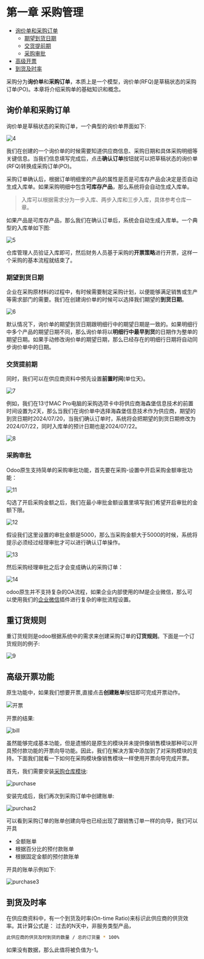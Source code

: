 # 第一章 采购管理

* [询价单和采购订单](#询价单和采购订单)
  * [期望到货日期](#期望到货日期)
  * [交货提前期](#交货提前期)
  * [采购审批]()
* [高级开票](#高级开票功能)
* [到货及时率](#到货及时率)

采购分为**询价单**和**采购订单**，本质上是一个模型，询价单(RFQ)是草稿状态的采购订单(PO)。本章将介绍采购单的基础知识和概念。

## 询价单和采购订单

询价单是草稿状态的采购订单，一个典型的询价单界面如下:

![4](./images/4.png)

我们在创建的一个询价单的时候需要知道供应商信息、采购日期和具体采购明细等关键信息。当我们信息填写完成后，点击**确认订单**按钮就可以把草稿状态的询价单(RFQ)转换成采购订单(PO)。

采购订单确认后，根据订单明细里的产品的属性是否是可库存产品会决定是否自动生成入库单。如果采购明细中包含**可库存产品**，那么系统将会自动生成入库单。

> 入库可以根据需求分为一步入库、两步入库和三步入库，具体参考仓库一章。

如果产品是可库存产品，那么我们在确认订单后，系统会自动生成入库单。一个典型的入库单如下图:

![5](./images/5.png)

仓库管理人员验证入库即可，然后财务人员基于采购的**开票策略**进行开票，这样一个采购的基本流程就结束了。

### 期望到货日期

企业在采购原材料的过程中，有时候需要制定采购计划，以便能够满足销售或生产等需求部门的需要。我们在创建询价单的时候可以选择我们期望的**到货日期**。

![6](./images/6.png)

默认情况下，询价单的期望到货日期跟明细行中的期望日期是一致的。如果明细行中多个产品的期望日期不同，那么询价单将以**明细行中最早到货**的日期作为整单的期望日期。如果手动修改询价单的期望日期，那么已经存在的明细行日期将自动同步询价单中的日期。

### 交货提前期

同时，我们可以在供应商资料中预先设置**前置时间**(单位天)。

![7](./images/7.png)

例如，我们在13寸MAC Pro电脑的采购选项卡中将供应商海森堡信息技术的前置时间设置为2天，那么当我们在询价单中选择海森堡信息技术作为供应商，期望的到货日期时2024/07/20，当我们确认订单时，系统将会把期望的到货日期修改为2024/07/22，同时入库单的预计日期也是2024/07/22。

![8](./images/8.png)

### 采购审批

Odoo原生支持简单的采购审批功能，首先要在采购-设置中开启采购金额审批功能：

![11](./images/po_approval.png)

勾选了开启采购金额之后，我们在最小审批金额设置里填写我们希望开启审批的金额下限。

![12](./images/12.png)

假设我们这里设置的审批金额是5000，那么当采购金额大于5000的时候，系统将提示必须经过经理审批才可以进行确认订单操作。

![13](./images/13.png)

然后采购经理审批之后才会变成确认的采购订单：

![14](./images/14.png)

odoo原生并不支持复杂的OA流程，如果企业内部使用的IM是企业微信，那么可以使用我们的[企业微信](../chapter10/WeWorkPlus.md#审批)插件进行复杂的审批流程设置。

## 重订货规则

重订货规则是odoo根据系统中的需求来创建采购订单的**订货规则**。下面是一个订货规则的例子:

![9](./images/9.png)

## 高级开票功能

原生功能中，如果我们想要开票,直接点击**创建账单**按钮即可完成开票动作。

![开票](images/bill.png)

开票的结果:

![bill](images/bill2.png)

虽然能够完成基本功能，但是遗憾的是原生的模块并未提供像销售模块那种可以开具预付款功能的开票向导功能。因此，我们在解决方案中添加到了对采购模块的支持。下面我们就看一下如何在采购模块像销售模块一样使用开票向导完成开票。

首先，我们需要安装[采购仓库模块]():

![purchase](images/purchase.png)

安装完成后，我们再次到采购订单中创建账单:

![purchas2](images/purchase2.png)

可以看到采购订单的账单创建向导也已经出现了跟销售订单一样的向导，我们可以开具

* 全额账单
* 根据百分比的预付款账单
* 根据固定金额的预付款账单

开具的账单示例如下:

![purchase3](images/purchase3.png)

## 到货及时率

在供应商资料中，有一个到货及时率(On-time Ratio)来标识此供应商的供货效率。其计算公式是：
过去的N天中，非服务类型产品，

```sh
此供应商的供货及时到货的数量 / 总的订货量 * 100%
```

如果没有数据，那么此值将被负值为-1。

